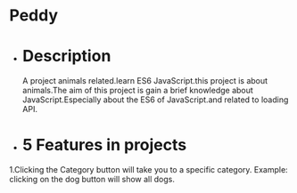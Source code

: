 # Peddy 

* # Description
     A project animals related.learn ES6 JavaScript.this project is about animals.The aim of this project is gain a brief knowledge about JavaScript.Especially about the ES6 of JavaScript.and  related to loading API.
* # 5 Features in projects
 1.Clicking the Category button will take you to a specific category.
  Example: clicking on the dog button will show all dogs. 
